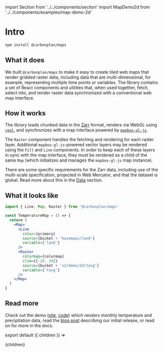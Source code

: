 import Section from '../../components/section'
import MapDemo2d from '../../components/examples/map-demo-2d'

# Intro

```bash
npm install @carbonplan/maps
```

## What it does

We built `@carbonplan/maps` to make it easy to create tiled web maps that render gridded raster data, including data that are multi-dimensional, for example, representing multiple time points or variables. The library contains a set of React components and utilities that, when used together, fetch, select into, and render raster data synchronized with a conventional web map interface.

## How it works

The library loads chunked data in the [Zarr](https://zarr.readthedocs.io/en/stable/) format, renders via WebGL using [`regl`](https://github.com/regl-project/regl), and synchronizes with a map interface powered by [`mapbox-gl-js`](https://github.com/mapbox/mapbox-gl-js).

The `Raster` component handles the fetching and rendering for each raster layer. Additional `mapbox-gl-js`-powered vector layers may be rendered using the `Fill` and `Line` components. In order to keep each of these layers in sync with the map interface, they must be rendered as a child of the same `Map` (which initializes and manages the `mapbox-gl-js` map instance).

There are some specific requirements for the Zarr data, including use of the multi-scale specification, projected in Web Mercator, and that the dataset is global. Read more about this in the [Data](/maps/data) section.

## What it looks like

```jsx
import { Line, Map, Raster } from '@carbonplan/maps'

const TemperatureMap = () => {
  return (
    <Map>
      <Line
        color={primary}
        source={bucket + 'basemaps/land'}
        variable={'land'}
      />
      <Raster
        colormap={colormap}
        clim={[-20, 30]}
        source={bucket + 'v2/demo/2d/tavg'}
        variable={'tavg'}
      />
    </Map>
  )
}
```

<MapDemo2d />

## Read more

Check out the demo ([site](https://maps.demo.carbonplan.org/), [code](https://github.com/carbonplan/maps/tree/main/demo)) which renders monthly temperature and precipitation data, read the [blog post](https://carbonplan.org/blog/maps-library-release) describing our initial release, or read on for more in the docs.

export default ({ children }) => <Section name='intro'>{children}</Section>
